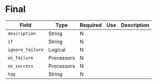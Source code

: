 # Final

|Field|Type|Required|Use|Description|
|---|---|---|---|---|
|`description`|String|N|||
|`if`|String|N|||
|`ignore_failure`|Logical|N|||
|`on_failure`|Processors|N|||
|`on_success`|Processors|N|||
|`tag`|String|N|||
